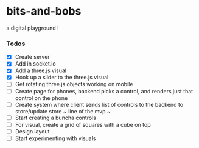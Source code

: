 # bits-and-bobs
a digital playground !


### Todos
- [X] Create server
- [X] Add in socket.io
- [X] Add a three.js visual
- [X] Hook up a slider to the three.js visual
- [ ] Get rotating three.js objects working on mobile 
- [ ] Create page for phones, backend picks a control, and renders just that control on the phone
- [ ] Create system where client sends list of controls to the backend to store/update store
~ line of the mvp ~
- [ ] Start creating a buncha controls
- [ ] For visual, create a grid of squares with a cube on top
- [ ] Design layout
- [ ] Start experimenting with visuals
